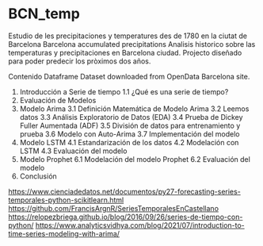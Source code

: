 # BCN_temp
Estudio de les precipitaciones y temperatures des de 1780 en la ciutat de Barcelona
Barcelona accumulated precipitations
Analisis historico sobre las temperaturas y precipitaciones en Barcelona ciudad. Projecto diseñado para poder predecir los pròximos dos años.


Contenido
Dataframe
Dataset downloaded from OpenData Barcelona site.



1. Introducción a Serie de tiempo 1.1 ¿Qué es una serie de tiempo?
2. Evaluación de Modelos
3. Modelo Arima 3.1 Definición Matemática de Modelo Arima 3.2 Leemos datos 3.3 Análisis Exploratorio de Datos (EDA) 3.4 Prueba de Dickey Fuller Aumentada (ADF) 3.5 División de datos para entrenamiento y prueba 3.6 Modelo con Auto-Arima 3.7 Implementación del modelo
4. Modelo LSTM 4.1 Estandarización de los datos 4.2 Modelación con LSTM 4.3 Evaluación del modelo
5. Modelo Prophet 6.1 Modelación del modelo Prophet 6.2 Evaluación del modelo
6. Conclusión








https://www.cienciadedatos.net/documentos/py27-forecasting-series-temporales-python-scikitlearn.html
https://github.com/FrancisArgnR/SeriesTemporalesEnCastellano
https://relopezbriega.github.io/blog/2016/09/26/series-de-tiempo-con-python/
https://www.analyticsvidhya.com/blog/2021/07/introduction-to-time-series-modeling-with-arima/

